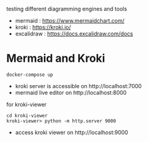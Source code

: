 testing different diagramming engines and tools

* mermaid : https://www.mermaidchart.com/
* kroki : https://kroki.io/
* excalidraw : https://docs.excalidraw.com/docs

# Mermaid and Kroki
```shell
docker-compose up
```
* kroki server is accessible on http://localhost:7000
* mermaid live editor on http://localhost:8000

for kroki-viewer
```shell
cd kroki-viewer
kroki-viewer> python -m http.server 9000
```
* access kroki viewer on http://localhost:9000
